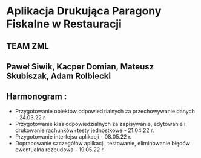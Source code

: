 # Aplikacja Drukująca Paragony Fiskalne w Restauracji
## TEAM ZML
## Paweł Siwik, Kacper Domian, Mateusz Skubiszak, Adam Rolbiecki
## Harmonogram :
* Przygotowanie obiektów odpowiedzialnych za przechowywanie danych - 24.03.22 r.
* Przygotowanie klas odpowiedzialnych za zapisywanie, edytowanie i drukowanie rachunków+testy jednostkowe - 21.04.22 r.
* Przygotowanie interfejsu aplikacji - 08.05.22 r.
* Dopracowanie szczegółów aplikacji, testowanie, eliminowanie błędów ewentualna rozbudowa - 19.05.22 r.




